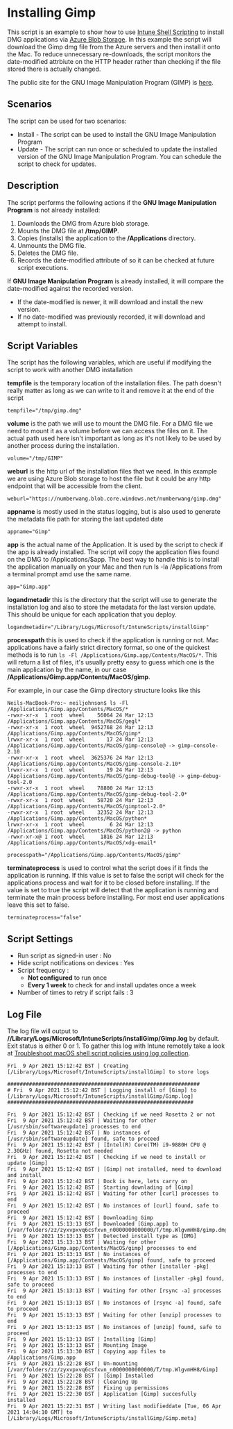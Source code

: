 # Installing Gimp

This script is an example to show how to use [Intune Shell Scripting](https://docs.microsoft.com/en-us/mem/intune/apps/macos-shell-scripts) to install DMG applications via [Azure Blob Storage](https:/docs.microsoft.com/en-us/azure/storage/blobs/storage-blobs-introduction). In this example the script will download the Gimp dmg file from the Azure servers and then install it onto the Mac. To reduce unnecessary re-downloads, the script monitors the date-modified attrbiute on the HTTP header rather than checking if the file stored there is actually changed.

The public site for the GNU Image Manipulation Program (GIMP) is [here](https://www.gimp.org/).

## Scenarios
The script can be used for two scenarios:

 - Install - The script can be used to install the GNU Image Manipulation Program
 - Update - The script can run once or scheduled to update the installed version of the GNU Image Manipulation Program. You can schedule the script to check for updates.

## Description

The script performs the following actions if the **GNU Image Manipulation Program** is not already installed:
1. Downloads the DMG from Azure blob storage.
2. Mounts the DMG file at **/tmp/GIMP**.
3. Copies (installs) the application to the **/Applications** directory.
4. Unmounts the DMG file.
5. Deletes the DMG file.
6. Records the date-modified attribute of so it can be checked at future script executions.

If **GNU Image Manipulation Program** is already installed, it will compare the date-modified against the recorded version. 
 - If the date-modified is newer, it will download and install the new version.
 - If no date-modified was previously recorded, it will download and attempt to install.

## Script Variables

The script has the following variables, which are useful if modifying the script to work with another DMG installation

**tempfile** is the temporary location of the installation files. The path doesn't really matter as long as we can write to it and remove it at the end of the script
```
tempfile="/tmp/gimp.dmg"
```

**volume** is the path we will use to mount the DMG file. For a DMG file we need to mount it as a volume before we can access the files on it. The actual path used here isn't important as long as it's not likely to be used by another process during the installation.
```
volume="/tmp/GIMP"
```

**weburl** is the http url of the installation files that we need. In this example we are using Azure Blob storage to host the file but it could be any http endpoint that will be accessible from the client.
```
weburl="https://numberwang.blob.core.windows.net/numberwang/gimp.dmg"
```

**appname** is mostly used in the status logging, but is also used to generate the metadata file path for storing the last updated date
```
appname="Gimp"
```

**app** is the actual name of the Application. It is used by the script to check if the app is already installed. The script will copy the application files found on the DMG to /Applications/$app. The best way to handle this is to install the application manually on your Mac and then run ls -la /Applications from a terminal prompt amd use the same name.
```
app="Gimp.app"
```

**logandmetadir** this is the directory that the script will use to generate the installation log and also to store the metadata for the last version update. This should be unique for each application that you deploy.
```
logandmetadir="/Library/Logs/Microsoft/IntuneScripts/installGimp"
```

**processpath** this is used to check if the application is running or not. Mac applications have a fairly strict directory format, so one of the quickest methods is to run `ls -Fl /Applications/Gimp.app/Contents/MacOS/*`. This will return a list of files, it's usually pretty easy to guess which one is the main application by the name, in our case **/Applications/Gimp.app/Contents/MacOS/gimp**.

For example, in our case the Gimp directory structure looks like this

```
Neils-MacBook-Pro:~ neiljohnson$ ls -Fl /Applications/Gimp.app/Contents/MacOS/*
-rwxr-xr-x  1 root  wheel    56064 24 Mar 12:13 /Applications/Gimp.app/Contents/MacOS/gegl*
-rwxr-xr-x  1 root  wheel  9452768 24 Mar 12:13 /Applications/Gimp.app/Contents/MacOS/gimp*
lrwxr-xr-x  1 root  wheel       17 24 Mar 12:13 /Applications/Gimp.app/Contents/MacOS/gimp-console@ -> gimp-console-2.10
-rwxr-xr-x  1 root  wheel  3625376 24 Mar 12:13 /Applications/Gimp.app/Contents/MacOS/gimp-console-2.10*
lrwxr-xr-x  1 root  wheel       19 24 Mar 12:13 /Applications/Gimp.app/Contents/MacOS/gimp-debug-tool@ -> gimp-debug-tool-2.0
-rwxr-xr-x  1 root  wheel    78800 24 Mar 12:13 /Applications/Gimp.app/Contents/MacOS/gimp-debug-tool-2.0*
-rwxr-xr-x  1 root  wheel    58720 24 Mar 12:13 /Applications/Gimp.app/Contents/MacOS/gimptool-2.0*
-rwxr-xr-x  1 root  wheel    32352 24 Mar 12:13 /Applications/Gimp.app/Contents/MacOS/python*
lrwxr-xr-x  1 root  wheel        6 24 Mar 12:13 /Applications/Gimp.app/Contents/MacOS/python2@ -> python
-rwxr-xr-x@ 1 root  wheel     1816 24 Mar 12:13 /Applications/Gimp.app/Contents/MacOS/xdg-email*
```
```
processpath="/Applications/Gimp.app/Contents/MacOS/gimp"
```


**terminateprocess** is used to control what the script does if it finds the application is running. If this value is set to false the script will check for the applications process and wait for it to be closed before installing. If the value is set to true the script will detect that the application is running and terminate the main process before installing. For most end user applications leave this set to false.
```
terminateprocess="false"
```


## Script Settings

- Run script as signed-in user : No
- Hide script notifications on devices : Yes
- Script frequency : 
  - **Not configured** to run once
  - **Every 1 week** to check for and install updates once a week
- Number of times to retry if script fails : 3

## Log File

The log file will output to **//Library/Logs/Microsoft/IntuneScripts/installGimp/Gimp.log** by default. Exit status is either 0 or 1. To gather this log with Intune remotely take a look at [Troubleshoot macOS shell script policies using log collection](https://docs.microsoft.com/en-us/mem/intune/apps/macos-shell-scripts#troubleshoot-macos-shell-script-policies-using-log-collection).
```
Fri  9 Apr 2021 15:12:42 BST | Creating [/Library/Logs/Microsoft/IntuneScripts/installGimp] to store logs

##############################################################
# Fri  9 Apr 2021 15:12:42 BST | Logging install of [Gimp] to [/Library/Logs/Microsoft/IntuneScripts/installGimp/Gimp.log]
############################################################

Fri  9 Apr 2021 15:12:42 BST | Checking if we need Rosetta 2 or not
Fri  9 Apr 2021 15:12:42 BST | Waiting for other [/usr/sbin/softwareupdate] processes to end
Fri  9 Apr 2021 15:12:42 BST | No instances of [/usr/sbin/softwareupdate] found, safe to proceed
Fri  9 Apr 2021 15:12:42 BST | [Intel(R) Core(TM) i9-9880H CPU @ 2.30GHz] found, Rosetta not needed
Fri  9 Apr 2021 15:12:42 BST | Checking if we need to install or update [Gimp]
Fri  9 Apr 2021 15:12:42 BST | [Gimp] not installed, need to download and install
Fri  9 Apr 2021 15:12:42 BST | Dock is here, lets carry on
Fri  9 Apr 2021 15:12:42 BST | Starting downlading of [Gimp]
Fri  9 Apr 2021 15:12:42 BST | Waiting for other [curl] processes to end
Fri  9 Apr 2021 15:12:42 BST | No instances of [curl] found, safe to proceed
Fri  9 Apr 2021 15:12:42 BST | Downloading Gimp
Fri  9 Apr 2021 15:13:13 BST | Downloaded [Gimp.app] to [/var/folders/zz/zyxvpxvq6csfxvn_n0000000000000/T/tmp.WlgvmHH8/gimp.dmg]
Fri  9 Apr 2021 15:13:13 BST | Detected install type as [DMG]
Fri  9 Apr 2021 15:13:13 BST | Waiting for other [/Applications/Gimp.app/Contents/MacOS/gimp] processes to end
Fri  9 Apr 2021 15:13:13 BST | No instances of [/Applications/Gimp.app/Contents/MacOS/gimp] found, safe to proceed
Fri  9 Apr 2021 15:13:13 BST | Waiting for other [installer -pkg] processes to end
Fri  9 Apr 2021 15:13:13 BST | No instances of [installer -pkg] found, safe to proceed
Fri  9 Apr 2021 15:13:13 BST | Waiting for other [rsync -a] processes to end
Fri  9 Apr 2021 15:13:13 BST | No instances of [rsync -a] found, safe to proceed
Fri  9 Apr 2021 15:13:13 BST | Waiting for other [unzip] processes to end
Fri  9 Apr 2021 15:13:13 BST | No instances of [unzip] found, safe to proceed
Fri  9 Apr 2021 15:13:13 BST | Installing [Gimp]
Fri  9 Apr 2021 15:13:13 BST | Mounting Image
Fri  9 Apr 2021 15:13:30 BST | Copying app files to /Applications/Gimp.app
Fri  9 Apr 2021 15:22:28 BST | Un-mounting [/var/folders/zz/zyxvpxvq6csfxvn_n0000000000000/T/tmp.WlgvmHH8/Gimp]
Fri  9 Apr 2021 15:22:28 BST | [Gimp] Installed
Fri  9 Apr 2021 15:22:28 BST | Cleaning Up
Fri  9 Apr 2021 15:22:28 BST | Fixing up permissions
Fri  9 Apr 2021 15:22:30 BST | Application [Gimp] succesfully installed
Fri  9 Apr 2021 15:22:31 BST | Writing last modifieddate [Tue, 06 Apr 2021 14:04:10 GMT] to [/Library/Logs/Microsoft/IntuneScripts/installGimp/Gimp.meta]
```
